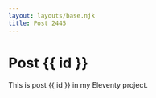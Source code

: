 ```yaml
---
layout: layouts/base.njk
title: Post 2445
---
```


# Post {{ id }}

This is post {{ id }} in my Eleventy project.

